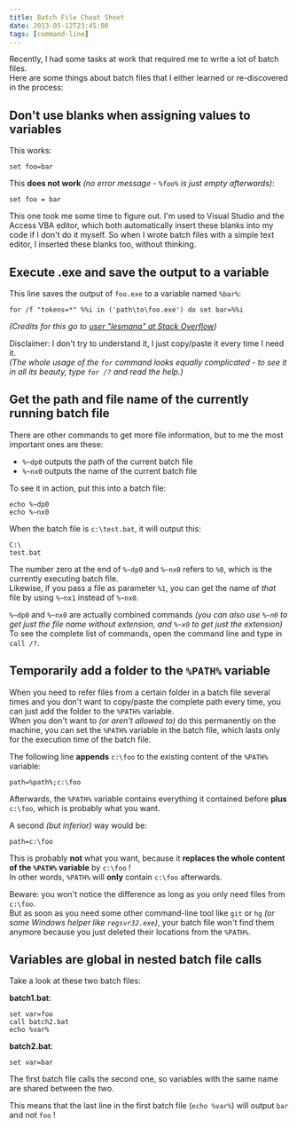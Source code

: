 ```yaml
---
title: Batch File Cheat Sheet
date: 2013-05-12T23:45:00
tags: [command-line]
---
```


Recently, I had some tasks at work that required me to write a lot of batch files.  
Here are some things about batch files that I either learned or re-discovered in the process:


## Don't use blanks when assigning values to variables

This works:

	set foo=bar

This **does not work** *(no error message - `%foo%` is just empty afterwards)*:

	set foo = bar

This one took me some time to figure out. I'm used to Visual Studio and the Access VBA editor, which both automatically insert these blanks into my code if I don't do it myself. So when I wrote batch files with a simple text editor, I inserted these blanks too, without thinking.


## Execute .exe and save the output to a variable

This line saves the output of `foo.exe` to a variable named `%bar%`:

	for /f "tokens=*" %%i in ('path\to\foo.exe') do set bar=%%i 

*(Credits for this go to [user "lesmana" at Stack Overflow](http://stackoverflow.com/a/4695680/6884))*

Disclaimer: I don't try to understand it, I just copy/paste it every time I need it.   
*(The whole usage of the `for` command looks equally complicated - to see it in all its beauty, type `for /?` and read the help.)*


## Get the path and file name of the currently running batch file

There are other commands to get more file information, but to me the most important ones are these:

- `%~dp0` outputs the path of the current batch file
- `%~nx0` outputs the name of the current batch file

To see it in action, put this into a batch file:

	echo %~dp0
	echo %~nx0

When the batch file is `c:\test.bat`, it will output this:

	C:\
	test.bat

The number zero at the end of `%~dp0` and `%~nx0` refers to `%0`, which is the currently executing batch file.  
Likewise, if you pass a file as parameter `%1`, you can get the name of *that* file by using `%~nx1` instead of `%~nx0`.

`%~dp0` and `%~nx0` are actually combined commands *(you can also use `%~n0` to get just the file name without extension, and `%~x0` to get just the extension)*  
To see the complete list of commands, open the command line and type in `call /?`.


## Temporarily add a folder to the `%PATH%` variable

When you need to refer files from a certain folder in a batch file several times and you don't want to copy/paste the complete path every time, you can just add the folder to the `%PATH%` variable.  
When you don't want to *(or aren't allowed to)* do this permanently on the machine, you can set the `%PATH%` variable in the batch file, which lasts only for the execution time of the batch file.

The following line **appends** `c:\foo` to the existing content of the `%PATH%` variable:

	path=%path%;c:\foo

Afterwards, the `%PATH%` variable contains everything it contained before **plus** `c:\foo`, which is probably what you want.

A second *(but inferior)* way would be:

	path=c:\foo

This is probably **not** what you want, because it **replaces the whole content of the `%PATH%` variable** by `c:\foo` !  
In other words, `%PATH%` will **only** contain `c:\foo` afterwards.

Beware: you won't notice the difference as long as you only need files from `c:\foo`.  
But as soon as you need some other command-line tool like `git` or `hg` *(or some Windows helper like `regsvr32.exe`)*, your batch file won't find them anymore because you just deleted their locations from the `%PATH%`.


## Variables are global in nested batch file calls

Take a look at these two batch files:

**batch1.bat**:

	set var=foo
	call batch2.bat
	echo %var%

**batch2.bat**:

	set var=bar

The first batch file calls the second one, so variables with the same name are shared between the two.

This means that the last line in the first batch file (`echo %var%`) will output `bar` and not `foo` !

